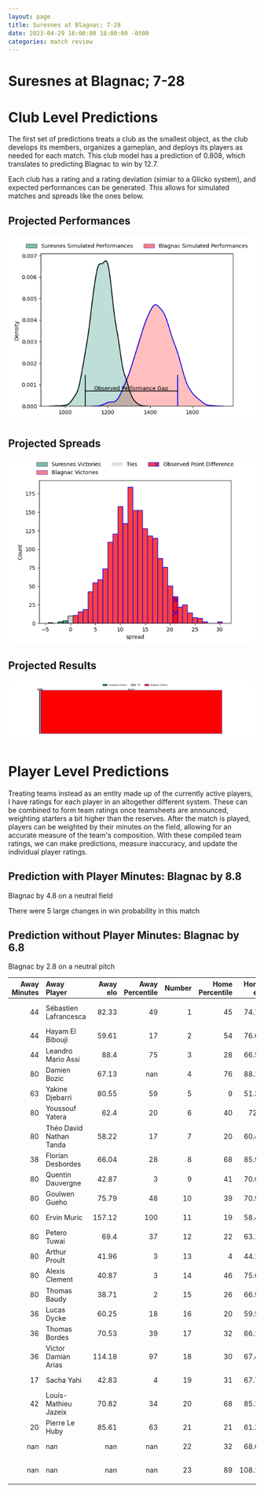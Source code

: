 ```yaml
---  
layout: page  
title: Suresnes at Blagnac; 7-28  
date: 2023-04-29 16:00:00 18:00:00 -0500  
categories: match review  
---
```

# Suresnes at Blagnac; 7-28

# Club Level Predictions


The first set of predictions treats a club as the smallest object, as the club develops its members, organizes a gameplan, and deploys its players as needed for each match. This club model has a prediction of 0.808, which translates to predicting Blagnac to win by 12.7.

Each club has a rating and a rating deviation (simiar to a Glicko system), and expected performances can be generated. This allows for simulated matches and spreads like the ones below.
## Projected Performances


![Projected Performances](plots/performances_2023-04-29-Blagnac-Suresnes.png)
## Projected Spreads


![Projected Spreads](plots/spreads_2023-04-29-Blagnac-Suresnes.png)
## Projected Results


![Projected Results](plots/resultbar_2023-04-29-Blagnac-Suresnes.png)
# Player Level Predictions


Treating teams instead as an entity made up of the currently active players, I have ratings for each player in an altogether different system. These can be combined to form team ratings once teamsheets are announced, weighting starters a bit higher than the reserves. After the match is played, players can be weighted by their minutes on the field, allowing for an accurate measure of the team's composition. With these compiled team ratings, we can make predictions, measure inaccuracy, and update the individual player ratings.
## Prediction with Player Minutes: Blagnac by 8.8


Blagnac by 4.8 on a neutral field

There were 5 large changes in win probability in this match
## Prediction without Player Minutes: Blagnac by 6.8


Blagnac by 2.8 on a neutral pitch



|   Away Minutes | Away Player             |   Away elo |   Away Percentile |   Number |   Home Percentile |   Home elo | Home Player          |   Home Minutes |
|---------------:|:------------------------|-----------:|------------------:|---------:|------------------:|-----------:|:---------------------|---------------:|
|             44 | Sébastien Lafrancesca   |      82.33 |                49 |        1 |                45 |      74.78 | Jean-Baptiste Martin |             49 |
|             44 | Hayam El Bibouji        |      59.61 |                17 |        2 |                54 |      76.66 | Gabin Villerouge     |             49 |
|             44 | Leandro Mario Assi      |      88.4  |                75 |        3 |                28 |      66.56 | Marco Trauth         |             71 |
|             80 | Damien Bozic            |      67.13 |               nan |        4 |                76 |      88.13 | Vincent Mutel        |             80 |
|             63 | Yakine Djebarri         |      80.55 |                59 |        5 |                 9 |      51.37 | Lucas Tolofua        |             49 |
|             80 | Youssouf Yatera         |      62.4  |                20 |        6 |                40 |      72.3  | Benjamin Collet      |             80 |
|             80 | Théo David Nathan Tanda |      58.22 |                17 |        7 |                20 |      60.46 | Loïc Verdy           |              9 |
|             38 | Florian Desbordes       |      66.04 |                28 |        8 |                68 |      85.99 | Mathieu Vachon       |             80 |
|             80 | Quentin Dauvergne       |      42.87 |                 3 |        9 |                41 |      70.05 | Paul Ravier          |             74 |
|             80 | Goulwen Gueho           |      75.79 |                48 |       10 |                39 |      70.98 | Gérald Augustin      |             80 |
|             60 | Ervin Muric             |     157.12 |               100 |       11 |                19 |      58.46 | Francois Tardieu     |             80 |
|             80 | Petero Tuwai            |      69.4  |                37 |       12 |                22 |      63.19 | Aurelien Labau       |             80 |
|             80 | Arthur Proult           |      41.96 |                 3 |       13 |                 4 |      44.17 | Clément Vareilles    |             57 |
|             80 | Alexis Clement          |      40.87 |                 3 |       14 |                46 |      75.62 | Thibault Moleana     |             80 |
|             80 | Thomas Baudy            |      38.71 |                 2 |       15 |                26 |      66.97 | Antoine Renaud       |             61 |
|             36 | Lucas Dycke             |      60.25 |                18 |       16 |                20 |      59.52 | Alexis Decaux        |             31 |
|             36 | Thomas Bordes           |      70.53 |                39 |       17 |                32 |      66.12 | Florian Bertrand     |             31 |
|             36 | Victor Damian Arias     |     114.18 |                97 |       18 |                30 |      67.43 | Baptiste Collet      |              9 |
|             17 | Sacha Yahi              |      42.83 |                 4 |       19 |                31 |      67.76 | Lilian Rousset       |             31 |
|             42 | Louis-Mathieu Jazeix    |      70.82 |                34 |       20 |                68 |      85.11 | Nikita Bekov         |             71 |
|             20 | Pierre Le Huby          |      85.61 |                63 |       21 |                21 |      61.35 | Corentin Penc'hoat   |             32 |
|            nan | nan                     |     nan    |               nan |       22 |                32 |      68.06 | Dorian Terrou        |              3 |
|            nan | nan                     |     nan    |               nan |       23 |                89 |     108.14 | Jean-Andre Vernetti  |             19 |

